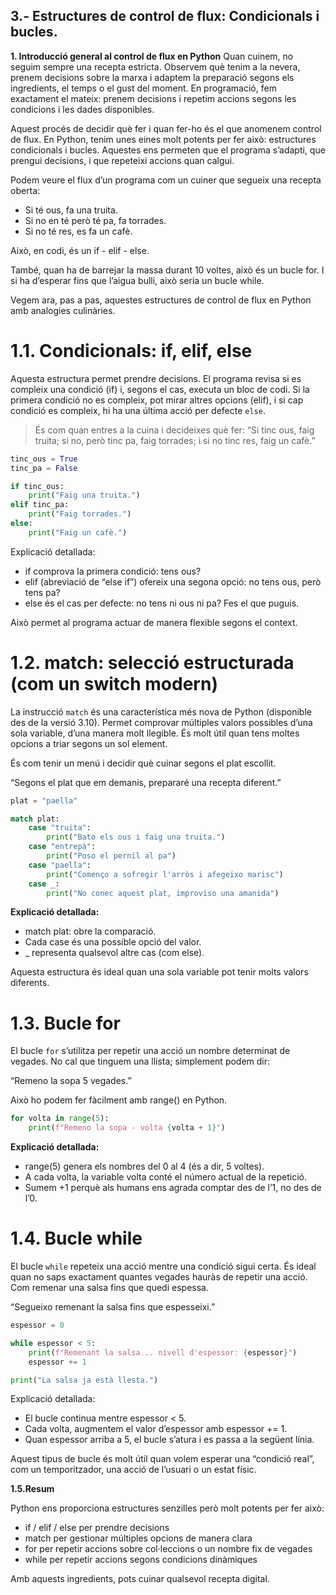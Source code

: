 

## 3.- Estructures de control de flux: Condicionals i bucles.

**1. Introducció general al control de flux en Python**
Quan cuinem, no seguim sempre una recepta estricta. Observem què tenim a la nevera, prenem decisions sobre la marxa i adaptem
la preparació segons els ingredients, el temps o el gust del moment. En programació, fem exactament el mateix: prenem decisions i repetim accions segons les condicions i les dades disponibles.

Aquest procés de decidir què fer i quan fer-ho és el que anomenem control de flux. En Python, tenim unes eines molt potents per fer això: estructures condicionals i bucles. Aquestes ens permeten que el programa s’adapti, que prengui decisions, i que
repeteixi accions quan calgui.


Podem veure el flux d’un programa com un cuiner que segueix una recepta oberta:

* Si té ous, fa una truita.
* Si no en té però té pa, fa torrades.
*  Si no té res, es fa un cafè.

Això, en codi, és un if - elif - else.


També, quan ha de barrejar la massa durant 10 voltes, això és un bucle for.
I si ha d’esperar fins que l’aigua bulli, això seria un bucle while.

Vegem ara, pas a pas, aquestes estructures de control de flux en Python amb analogies culinàries.


# 1.1. Condicionals: if, elif, else

Aquesta estructura permet prendre decisions. El programa revisa si es compleix una condició (if) i, segons el cas, executa un bloc de codi. Si la primera condició no es compleix, pot mirar altres opcions (elif), i si cap condició es compleix, hi ha una última acció per defecte `else`.

> És com quan entres a la cuina i decideixes què fer:  “Si tinc ous, faig truita; si no, però tinc pa, faig torrades; i si no tinc res, faig un cafè.”

```Python
tinc_ous = True
tinc_pa = False

if tinc_ous:
    print("Faig una truita.")
elif tinc_pa:
    print("Faig torrades.")
else:
    print("Faig un cafè.")
```

Explicació detallada:
* if comprova la primera condició: tens ous?
* elif (abreviació de “else if”) ofereix una segona opció: no tens ous, però tens pa?
* else és el cas per defecte: no tens ni ous ni pa? Fes el que puguis.

Això permet al programa actuar de manera flexible segons el context.





# 1.2. match: selecció estructurada (com un switch modern)

La instrucció `match` és una característica més nova de Python (disponible des de la versió 3.10). Permet comprovar múltiples valors possibles d’una sola variable, d’una manera molt llegible. És molt útil quan tens moltes opcions a triar segons un sol element.

És com tenir un menú i decidir què cuinar segons el plat escollit.

“Segons el plat que em demanis, prepararé una recepta diferent.”

```Python
plat = "paella"

match plat:
    case "truita":
        print("Bato els ous i faig una truita.")
    case "entrepà":
        print("Poso el pernil al pa")
    case "paella":
        print("Començo a sofregir l'arròs i afegeixo marisc")
    case _:
        print("No conec aquest plat, improviso una amanida")
```


**Explicació detallada:**
* match plat: obre la comparació.
* Cada case és una possible opció del valor.
* _ representa qualsevol altre cas (com else).

Aquesta estructura és ideal quan una sola variable pot tenir molts valors diferents.






# 1.3. Bucle for

El bucle `for` s’utilitza per repetir una acció un nombre determinat de vegades. No cal que tinguem una llista; simplement podem dir:

“Remeno la sopa 5 vegades.”

Això ho podem fer fàcilment amb range() en Python.

```Python
for volta in range(5):
    print(f"Remeno la sopa - volta {volta + 1}")
```

**Explicació detallada:**
* range(5) genera els nombres del 0 al 4 (és a dir, 5 voltes).
* A cada volta, la variable volta conté el número actual de la repetició.
* Sumem +1 perquè als humans ens agrada comptar des de l’1, no des de l’0.





# 1.4. Bucle while

El bucle `while` repeteix una acció mentre una condició sigui certa. És ideal quan no saps exactament quantes vegades hauràs de repetir una acció. Com remenar una salsa fins que quedi espessa.

“Segueixo remenant la salsa fins que espesseixi.”

```Python
espessor = 0

while espessor < 5:
    print(f"Remenant la salsa... nivell d'espessor: {espessor}")
    espessor += 1

print("La salsa ja està llesta.")
``` 

Explicació detallada:
* El bucle continua mentre espessor < 5.
* Cada volta, augmentem el valor d’espessor amb espessor += 1.
* Quan espessor arriba a 5, el bucle s’atura i es passa a la següent línia.

Aquest tipus de bucle és molt útil quan volem esperar una “condició real”, com un temporitzador, una acció de l’usuari o un estat físic.





**1.5.Resum**

Python ens proporciona estructures senzilles però molt potents per fer això:

* if / elif / else per prendre decisions
* match per gestionar múltiples opcions de manera clara
* for per repetir accions sobre col·leccions o un nombre fix de vegades
* while per repetir accions segons condicions dinàmiques

Amb aquests ingredients, pots cuinar qualsevol recepta digital.
